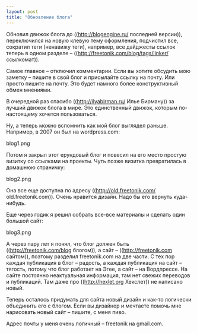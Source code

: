 ```yaml
---
layout: post
title: "Обновление блога"
---
```

Обновил движок блога до ((http://blogengine.ru/ последней версии)), переключился на новую клевую тему оформления, подчистил все, сократил теги (ненавижу теги), например, все дайджесты ссылок теперь в одном разделе – ((http://freetonik.com/blog/tags/linker/ ссылкомат)). 

Самое главное – отключил комментарии. Если вы хотите обсудить мою заметку – пишите в свой блог и присылайте ссылку на почту. Или просто пишите на почту. Это будет намного более конструктивный обмен мнениями.

В очередной раз спасибо ((http://ilyabirman.ru/ Илье Бирману)) за лучший движок блога в мире. Это единственный движок, которым по-настоящему хочется пользоваться.

Ну, а теперь можно вспомнить как мой блог выглядел раньше. Например, в 2007 он был на wordpress.com:

blog1.png

Потом я закрыл этот ерундовый блог и повесил на его место простую визитку со ссылками на проекты. Чуть позже визитка превратилась в домашнюю страничку:

blog2.png

Она все еще доступна по адресу ((http://old.freetonik.com/ old.freetonik.com)). Очень нравится дизайн. Надо бы его вернуть куда-нибудь.

Еще через годик я решил собрать все-все материалы и сделать один большой сайт:

blog3.png

А через пару лет я понял, что блог должен быть ((http://freetonik.com/blog блогом)), а сайт – ((http://freetonik.com сайтом)), поэтому разделил freetonik.com на две части. С тех пор каждая публикация в блог – радость, а каждая публикация на сайт – тягость, потому что блог работает на Эгее, а сайт – на Вордпрессе. На сайте постоянно неактуальная информация, там нет свежих переводов и публикаций. Там даже про ((http://hexlet.org Хекслет)) не написано новый. 

Теперь осталось придумать для сайта новый дизайн и как-то логически объединить его с блогом. Если вы дизайнер и мечтаете помочь мне нарисовать новый сайт – пишите, с меня пиво.

Адрес почты у меня очень логичный – freetonik на gmail.com.
